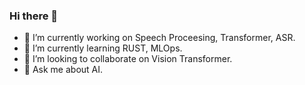 ### Hi there 👋

- 🔭 I’m currently working on Speech Proceesing, Transformer, ASR. 
- 🌱 I’m currently learning RUST, MLOps. 
- 👯 I’m looking to collaborate on Vision Transformer. 
- 💬 Ask me about AI. 

